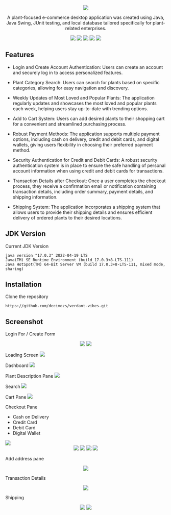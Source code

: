 <p align="center">
   <div align="center">
      <img src="https://github.com/decimozs/verdant-vibes/assets/106976520/814e06a4-0032-464d-8b93-df978afe0ba7"/>
   </div>
   <p align="center">A plant-focused e-commerce desktop application was created using Java, Java Swing, JUnit testing, and local database tailored specifically for plant-related enterprises.</p>
   <div align="center">
      <img src="https://img.shields.io/badge/java-%23ED8B00.svg?style=for-the-badge&logo=openjdk&logoColor=white"/>
      <img src="https://img.shields.io/badge/Oracle-F80000?style=for-the-badge&logo=oracle&logoColor=white"/>
      <img src="https://img.shields.io/badge/figma-%23F24E1E.svg?style=for-the-badge&logo=figma&logoColor=white"/>
      <img src="https://img.shields.io/badge/Eclipse-FE7A16.svg?style=for-the-badge&logo=Eclipse&logoColor=white"/>
      <img src="https://img.shields.io/badge/Visual%20Studio%20Code-0078d7.svg?style=for-the-badge&logo=visual-studio-code&logoColor=white"/>
   </div>
</p>

## Features
* Login and Create Account Authentication: Users can create an account and securely log in to access personalized features.

* Plant Category Search: Users can search for plants based on specific categories, allowing for easy navigation and discovery.

* Weekly Updates of Most Loved and Popular Plants: The application regularly updates and showcases the most loved and popular plants each week, helping users stay up-to-date with trending options.

* Add to Cart System: Users can add desired plants to their shopping cart for a convenient and streamlined purchasing process.

* Robust Payment Methods: The application supports multiple payment options, including cash on delivery, credit and debit cards, and digital wallets, giving users flexibility in choosing their preferred payment method.

* Security Authentication for Credit and Debit Cards: A robust security authentication system is in place to ensure the safe handling of personal account information when using credit and debit cards for transactions.

* Transaction Details after Checkout: Once a user completes the checkout process, they receive a confirmation email or notification containing transaction details, including order summary, payment details, and shipping information.

* Shipping System: The application incorporates a shipping system that allows users to provide their shipping details and ensures efficient delivery of ordered plants to their desired locations.

## JDK Version
Current JDK Version
```
java version "17.0.3" 2022-04-19 LTS
Java(TM) SE Runtime Environment (build 17.0.3+8-LTS-111)
Java HotSpot(TM) 64-Bit Server VM (build 17.0.3+8-LTS-111, mixed mode, sharing)
```

## Installation

Clone the repository

```
https://github.com/decimozs/verdant-vibes.git
```

## Screenshot
Login For / Create Form
<div style="flex" align="center">
   <img src="https://github.com/decimozs/verdant-vibes/assets/106976520/fb59f340-4734-49ad-8634-d599fd2e7912"/>
   <img src="https://github.com/decimozs/verdant-vibes/assets/106976520/0fcc0c7f-20a5-4a59-95ee-fcf020eb2580"/>
</div>

Loading Screen
<img src="https://github.com/decimozs/verdant-vibes/assets/106976520/94a4896f-517b-4f17-9615-5edbefe88a70"/>

Dashboard
<img src="https://github.com/decimozs/verdant-vibes/assets/106976520/f54578bd-f6ee-460c-b2ad-cd31f96a03b1"/>

Plant Description Pane
<img src="https://github.com/decimozs/verdant-vibes/assets/106976520/7ffa8457-a478-4de9-9190-dd418d168813"/>

Search
<img src="https://github.com/decimozs/verdant-vibes/assets/106976520/3dd07dcf-d735-401b-ab5c-5edf999e4a02"/>

Cart Pane
<img src="https://github.com/decimozs/verdant-vibes/assets/106976520/7e79c7dc-31e7-48c4-b1ea-efcf7f2a998e"/>

Checkout Pane
* Cash on Delivery
* Credit Card
* Debit Card
* Digital Wallet
<img src="https://github.com/decimozs/verdant-vibes/assets/106976520/bf947833-df34-4061-90f5-11602163762b"/>
<div style="flex" align="center">
   <img src="https://github.com/decimozs/verdant-vibes/assets/106976520/acc8fe9d-2ce4-4f0c-bd1e-ce0c39386513"/>
   <img src="https://github.com/decimozs/verdant-vibes/assets/106976520/3f222b34-b9ec-4467-8880-7a4c07ab06af"/>
   <img src="https://github.com/decimozs/verdant-vibes/assets/106976520/2b01cc07-8916-4474-9fda-d1874d056e50"/>
   <img src="https://github.com/decimozs/verdant-vibes/assets/106976520/2bb66312-a081-4d73-ae27-7c79622a7778"/>
</div>

Add address pane
<div align="center">
   <img src="https://github.com/decimozs/verdant-vibes/assets/106976520/4c3bbcd6-2632-40f2-83b9-d3b5d0eca35e"/>
</div>

Transaction Details
<div align="center">
   <img src="https://github.com/decimozs/verdant-vibes/assets/106976520/8b574149-5e41-4793-a174-4a269c9cc19a"/>
</div>

Shipping
<div style="flex" align="center">
   <img src="https://github.com/decimozs/verdant-vibes/assets/106976520/c397f03f-23c7-4c33-88d6-592405d952f9"/>
   <img src="https://github.com/decimozs/verdant-vibes/assets/106976520/4d4a192c-dff4-4bd9-990a-85822bd29351"/>
</div>











